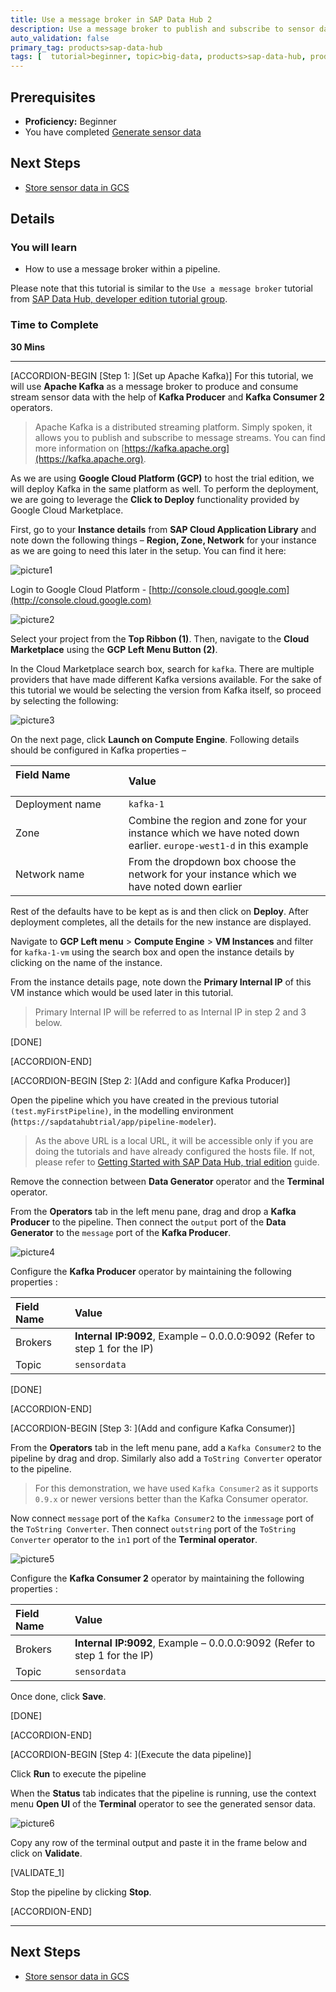 ```yaml
---
title: Use a message broker in SAP Data Hub 2
description: Use a message broker to publish and subscribe to sensor data by using SAP Data Hub, trial edition.
auto_validation: false
primary_tag: products>sap-data-hub
tags: [  tutorial>beginner, topic>big-data, products>sap-data-hub, products>sap-vora ]
---
```


## Prerequisites  
 - **Proficiency:** Beginner
 - You have completed [Generate sensor data](https://developers.sap.com/germany/tutorials/datahub-trial-v2-pipelines-part01.html)

## Next Steps
- [Store sensor data in GCS](https://developers.sap.com/germany/tutorials/datahub-trial-v2-pipelines-part03.html)

## Details
### You will learn  
  - How to use a message broker within a pipeline.

Please note that this tutorial is similar to the `Use a message broker` tutorial from [SAP Data Hub, developer edition tutorial group](https://www.sap.com/developer/groups/datahub-pipelines.html).

### Time to Complete
**30 Mins**

---

[ACCORDION-BEGIN [Step 1: ](Set up Apache Kafka)]
For this tutorial, we will use **Apache Kafka** as a message broker to produce and consume stream sensor data with the help of **Kafka Producer** and **Kafka Consumer 2** operators.

>Apache Kafka is a distributed streaming platform. Simply spoken, it allows you to publish and subscribe to message streams. You can find more information on [https://kafka.apache.org](https://kafka.apache.org).

As we are using **Google Cloud Platform (GCP)** to host the trial edition, we will deploy Kafka in the same platform as well. To perform the deployment, we are going to leverage the **Click to Deploy** functionality provided by Google Cloud Marketplace.

First, go to your **Instance details** from **SAP Cloud Application Library** and note down the following things – **Region, Zone, Network** for your instance as we are going to need this later in the setup. You can find it here:

![picture1](datahub-trial-v2-pipelines-part02-1.png)

Login to Google Cloud Platform - [http://console.cloud.google.com](http://console.cloud.google.com)

![picture2](datahub-trial-v2-pipelines-part02-2.png)

Select your project from the **Top Ribbon (1)**. Then, navigate to the **Cloud Marketplace** using the **GCP Left Menu Button (2)**.

In the Cloud Marketplace search box, search for `kafka`. There are multiple providers that have made different Kafka versions available. For the sake of this tutorial we would be selecting the version from Kafka itself, so proceed by selecting the following:

![picture3](datahub-trial-v2-pipelines-part02-3.png)

On the next page, click **Launch on Compute Engine**. Following details should be configured in Kafka properties –

|  Field Name &nbsp;&nbsp;&nbsp;&nbsp;&nbsp;&nbsp;&nbsp;&nbsp;&nbsp;&nbsp;&nbsp;&nbsp;&nbsp;&nbsp;&nbsp;&nbsp;&nbsp;&nbsp;&nbsp;&nbsp;&nbsp;&nbsp;&nbsp;&nbsp;&nbsp;&nbsp;&nbsp;&nbsp;&nbsp;&nbsp;&nbsp;&nbsp;    | Value
|  :------------- | :-------------
|  Deployment name | `kafka-1`
|  Zone           | Combine the region and zone for your instance which we have noted down earlier. `europe-west1-d` in this example
|  Network name   | From the dropdown box choose the network for your instance which we have noted down earlier

Rest of the defaults have to be kept as is and then click on **Deploy**. After deployment completes, all the details for the new instance are displayed.

Navigate to **GCP Left menu** > **Compute Engine** > **VM Instances** and filter for `kafka-1-vm` using the search box and open the instance details by clicking on the name of the instance.

From the instance details page, note down the **Primary Internal IP** of this VM instance which would be used later in this tutorial.

>Primary Internal IP will be referred to as Internal IP in step 2 and 3 below.

[DONE]

[ACCORDION-END]

[ACCORDION-BEGIN [Step 2: ](Add and configure Kafka Producer)]

Open the pipeline which you have created in the previous tutorial `(test.myFirstPipeline)`, in the modelling environment (`https://sapdatahubtrial/app/pipeline-modeler`).

>As the above URL is a local URL, it will be accessible only if you are doing the tutorials and have already configured the hosts file. If not, please refer to [Getting Started with SAP Data Hub, trial edition](https://caldocs.hana.ondemand.com/caldocs/help/Getting_Started_Data_Hub_23.pdf) guide.

Remove the connection between **Data Generator** operator and the **Terminal** operator.

From the **Operators** tab in the left menu pane, drag and drop a **Kafka Producer** to the pipeline. Then connect the `output` port of the **Data Generator** to the `message` port of the **Kafka Producer**.

![picture4](datahub-trial-v2-pipelines-part02-4.png)

Configure the **Kafka Producer** operator by maintaining the following properties :

|  Field Name     | Value
|  :------------- | :-------------
|  Brokers  | **Internal IP:9092**, Example – 0.0.0.0:9092 (Refer to step 1 for the IP)
|  Topic  | `sensordata`

[DONE]

[ACCORDION-END]


[ACCORDION-BEGIN [Step 3: ](Add and configure Kafka Consumer)]

From the **Operators** tab in the left menu pane, add a `Kafka Consumer2` to the pipeline by drag and drop. Similarly also add a `ToString Converter` operator to the pipeline.

>For this demonstration, we have used `Kafka Consumer2` as it supports `0.9.x` or newer versions better than the Kafka Consumer operator.

Now connect `message` port of the `Kafka Consumer2` to the `inmessage` port of the `ToString Converter`. Then connect `outstring` port of the `ToString Converter` operator to the `in1` port of the **Terminal operator**.

![picture5](datahub-trial-v2-pipelines-part02-5.png)

Configure the **Kafka Consumer 2** operator by maintaining the following properties :

|  Field Name     | Value
|  :------------- | :-------------
|  Brokers  | **Internal IP:9092**, Example – 0.0.0.0:9092 (Refer to step 1 for the IP)
|  Topic  | `sensordata`

Once done, click **Save**.

[DONE]

[ACCORDION-END]

[ACCORDION-BEGIN [Step 4: ](Execute the data pipeline)]

Click **Run** to execute the pipeline

When the **Status** tab indicates that the pipeline is running, use the context menu **Open UI** of the **Terminal** operator to see the generated sensor data.

![picture6](datahub-trial-v2-pipelines-part02-6.png)

Copy any row of the terminal output and paste it in the frame below and click on **Validate**.

[VALIDATE_1]

Stop the pipeline by clicking **Stop**.

[ACCORDION-END]

---

## Next Steps
- [Store sensor data in GCS](https://developers.sap.com/germany/tutorials/datahub-trial-v2-pipelines-part03.html)
